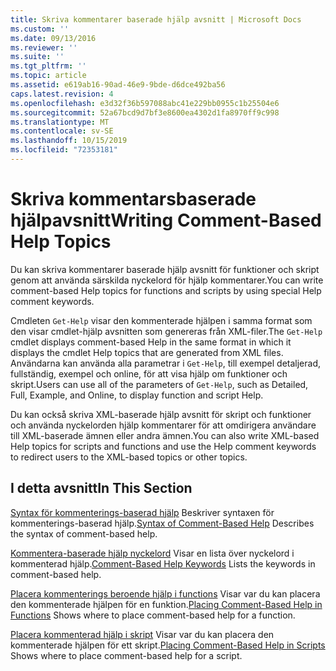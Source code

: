 ```yaml
---
title: Skriva kommentarer baserade hjälp avsnitt | Microsoft Docs
ms.custom: ''
ms.date: 09/13/2016
ms.reviewer: ''
ms.suite: ''
ms.tgt_pltfrm: ''
ms.topic: article
ms.assetid: e619ab16-90ad-46e9-9bde-d6dce492ba56
caps.latest.revision: 4
ms.openlocfilehash: e3d32f36b597088abc41e229bb0955c1b25504e6
ms.sourcegitcommit: 52a67bcd9d7bf3e8600ea4302d1fa8970ff9c998
ms.translationtype: MT
ms.contentlocale: sv-SE
ms.lasthandoff: 10/15/2019
ms.locfileid: "72353181"
---
```

# <a name="writing-comment-based-help-topics"></a><span data-ttu-id="923c2-102">Skriva kommentarsbaserade hjälpavsnitt</span><span class="sxs-lookup"><span data-stu-id="923c2-102">Writing Comment-Based Help Topics</span></span>

<span data-ttu-id="923c2-103">Du kan skriva kommentarer baserade hjälp avsnitt för funktioner och skript genom att använda särskilda nyckelord för hjälp kommentarer.</span><span class="sxs-lookup"><span data-stu-id="923c2-103">You can write comment-based Help topics for functions and scripts by using special Help comment keywords.</span></span>

 <span data-ttu-id="923c2-104">Cmdleten `Get-Help` visar den kommenterade hjälpen i samma format som den visar cmdlet-hjälp avsnitten som genereras från XML-filer.</span><span class="sxs-lookup"><span data-stu-id="923c2-104">The `Get-Help` cmdlet displays comment-based Help in the same format in which it displays the cmdlet Help topics that are generated from XML files.</span></span> <span data-ttu-id="923c2-105">Användarna kan använda alla parametrar i `Get-Help`, till exempel detaljerad, fullständig, exempel och online, för att visa hjälp om funktioner och skript.</span><span class="sxs-lookup"><span data-stu-id="923c2-105">Users can use all of the parameters of `Get-Help`, such as Detailed, Full, Example, and Online, to display function and script Help.</span></span>

 <span data-ttu-id="923c2-106">Du kan också skriva XML-baserade hjälp avsnitt för skript och funktioner och använda nyckelorden hjälp kommentarer för att omdirigera användare till XML-baserade ämnen eller andra ämnen.</span><span class="sxs-lookup"><span data-stu-id="923c2-106">You can also write XML-based Help topics for scripts and functions and use the Help comment keywords to redirect users to the XML-based topics or other topics.</span></span>

## <a name="in-this-section"></a><span data-ttu-id="923c2-107">I detta avsnitt</span><span class="sxs-lookup"><span data-stu-id="923c2-107">In This Section</span></span>

 <span data-ttu-id="923c2-108">[Syntax för kommenterings-baserad hjälp](./syntax-of-comment-based-help.md) Beskriver syntaxen för kommenterings-baserad hjälp.</span><span class="sxs-lookup"><span data-stu-id="923c2-108">[Syntax of Comment-Based Help](./syntax-of-comment-based-help.md) Describes the syntax of comment-based help.</span></span>

 <span data-ttu-id="923c2-109">[Kommentera-baserade hjälp nyckelord](./comment-based-help-keywords.md) Visar en lista över nyckelord i kommenterad hjälp.</span><span class="sxs-lookup"><span data-stu-id="923c2-109">[Comment-Based Help Keywords](./comment-based-help-keywords.md) Lists the keywords in comment-based help.</span></span>

 <span data-ttu-id="923c2-110">[Placera kommenterings beroende hjälp i functions](./placing-comment-based-help-in-functions.md) Visar var du kan placera den kommenterade hjälpen för en funktion.</span><span class="sxs-lookup"><span data-stu-id="923c2-110">[Placing Comment-Based Help in Functions](./placing-comment-based-help-in-functions.md) Shows where to place comment-based help for a function.</span></span>

 <span data-ttu-id="923c2-111">[Placera kommenterad hjälp i skript](./placing-comment-based-help-in-scripts.md) Visar var du kan placera den kommenterade hjälpen för ett skript.</span><span class="sxs-lookup"><span data-stu-id="923c2-111">[Placing Comment-Based Help in Scripts](./placing-comment-based-help-in-scripts.md) Shows where to place comment-based help for a script.</span></span>